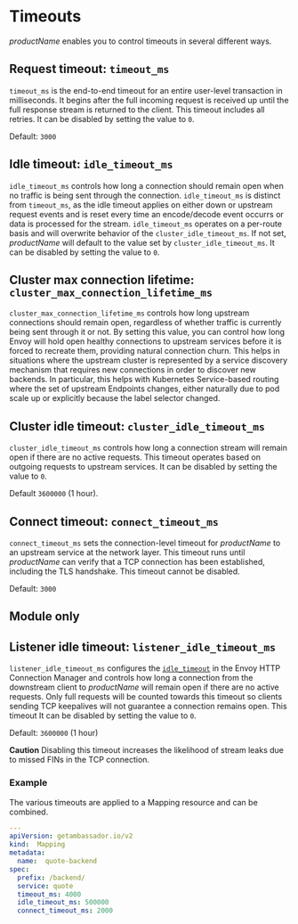 # Timeouts

$productName$ enables you to control timeouts in several different ways.

## Request timeout: `timeout_ms`

`timeout_ms` is the end-to-end timeout for an entire user-level transaction in milliseconds. It begins after the full incoming request is received up until the full response stream is returned to the client. This timeout includes all retries. It can be disabled by setting the value to `0`.

Default: `3000`

## Idle timeout: `idle_timeout_ms`

`idle_timeout_ms` controls how long a connection should remain open when no traffic is being sent through the connection. `idle_timeout_ms` is distinct from `timeout_ms`, as the idle timeout applies on either down or upstream request events and is reset every time an encode/decode event occurrs or data is processed for the stream. `idle_timeout_ms` operates on a per-route basis and will overwrite behavior of the `cluster_idle_timeout_ms`.  If not set, $productName$ will default to the value set by `cluster_idle_timeout_ms`. It can be disabled by setting the value to `0`.

## Cluster max connection lifetime: `cluster_max_connection_lifetime_ms`

`cluster_max_connection_lifetime_ms` controls how long upstream connections should remain open, regardless of whether traffic is currently being sent through it or not. By setting this value, you can control how long Envoy will hold open healthy connections to upstream services before it is forced to recreate them, providing natural connection churn. This helps in situations where the upstream cluster is represented by a service discovery mechanism that requires new connections in order to discover new backends. In particular, this helps with Kubernetes Service-based routing where the set of upstream Endpoints changes, either naturally due to pod scale up or explicitly because the label selector changed.

## Cluster idle timeout: `cluster_idle_timeout_ms`

`cluster_idle_timeout_ms` controls how long a connection stream will remain open if there are no active requests. This timeout operates based on outgoing requests to upstream services. It can be disabled by setting the value to `0`.

Default `3600000` (1 hour).

## Connect timeout: `connect_timeout_ms`

`connect_timeout_ms` sets the connection-level timeout for $productName$ to an upstream service at the network layer.  This timeout runs until $productName$ can verify that a TCP connection has been established, including the TLS handshake.  This timeout cannot be disabled.

Default: `3000`

## Module only

## Listener idle timeout: `listener_idle_timeout_ms`

`listener_idle_timeout_ms` configures the [`idle_timeout`](https://www.envoyproxy.io/docs/envoy/latest/api-v3/extensions/upstreams/http/v3/http_protocol_options.proto.html#extensions-upstreams-http-v3-httpprotocoloptions)
in the Envoy HTTP Connection Manager and controls how long a connection from the
downstream client to $productName$ will remain open if there are no active
requests. Only full requests will be counted towards this timeout so clients
sending TCP keepalives will not guarantee a connection remains open. This
timeout  It can be disabled by setting the value to `0`.


Default: `3600000` (1 hour)


**Caution** Disabling this timeout increases the likelihood of stream leaks due
to missed FINs in the TCP connection.

### Example

The various timeouts are applied to a Mapping resource and can be combined.

```yaml
---
apiVersion: getambassador.io/v2
kind:  Mapping
metadata:
  name:  quote-backend
spec:
  prefix: /backend/
  service: quote
  timeout_ms: 4000
  idle_timeout_ms: 500000
  connect_timeout_ms: 2000
```
